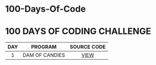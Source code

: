 # 100-Days-Of-Code
# 100 DAYS OF CODING CHALLENGE

| DAY | PROGRAM  | SOURCE CODE  |
| :-----: | :-: | :-: |
| 1 | DAM OF CANDIES |<a href = "https://github.com/akivig1601/100-Days-Of-Code/blob/d4ce0e7a01d125723f65500faa73d516cac69bd0/DAM%20OF%20CANDIES"> VIEW </a> |
